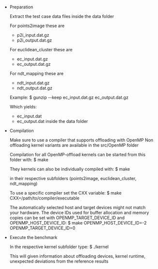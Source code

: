 * Preparation

  Extract the test case data files inside the data folder
  
  For points2image these are
  * p2i_input.dat.gz
  * p2i_output.dat.gz
  
  For euclidean_cluster these are
  * ec_input.dat.gz
  * ec_output.dat.gz
  
  For ndt_mapping these are
  * ndt_input.dat.gz
  * ndt_output.dat.gz
  
  Example:
  $ gunzip --keep ec_input.dat.gz ec_output.dat.gz
  
  Which yields:
  * ec_input.dat
  * ec_output.dat 
  inside the data folder

* Compilation

  Make sure to use a compiler that supports offloading with OpenMP
  Non offloading kernel variants are available in the src/OpenMP folder

  Compilation for all OpenMP-offload kernels can be started from this folder with:
  $ make

  They kernels can also be individually compiled with:
  $ make 
 
  in their respective subfolders (points2image, euclidean_cluster, ndt_mapping)
  
  To use a specific compiler set the CXX variable:
  $ make CXX=/path/to/compiler/executable
  
  The automatically selected host and target devices might not match your hardware.
  The device IDs used for buffer allocation and memory copies can be set with OPENMP_TARGET_DEVICE_ID and OPENMP_HOST_DEVICE_ID:
  $ make OPENMP_HOST_DEVICE_ID=-2 OPENMP_TARGET_DEVICE_ID=0

* Execute the benchmark

  In the respective kernel subfolder type:
  $ ./kernel

  This will given information about offloading devices, kernel runtime, unexpected deviations from the reference results

